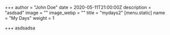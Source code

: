 +++
author = "John Doe"
date = 2020-05-11T21:00:00Z
description = "asdsad"
image = ""
image_webp = ""
title = "mydays2"
[menu.static]
name = "My Days"
weight = 1

+++
asdsadsa
